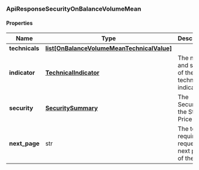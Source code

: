 

[//]: # (CLASS:ApiResponseSecurityOnBalanceVolumeMean)

[//]: # (KIND:object)

### ApiResponseSecurityOnBalanceVolumeMean

#### Properties

[//]: # (START_DEFINITION)

Name | Type | Description
------------ | ------------- | -------------
**technicals** | [**list[OnBalanceVolumeMeanTechnicalValue]**](OnBalanceVolumeMeanTechnicalValue.md) |  &nbsp;
**indicator** | [**TechnicalIndicator**](TechnicalIndicator.md) | The name and symbol of the technical indicator &nbsp;
**security** | [**SecuritySummary**](SecuritySummary.md) | The Security of the Stock Price &nbsp;
**next_page** | str | The token required to request the next page of the data &nbsp;

[//]: # (END_DEFINITION)


[//]: # (CONTAINED_CLASS:OnBalanceVolumeMeanTechnicalValue)


[//]: # (CONTAINED_CLASS:TechnicalIndicator)


[//]: # (CONTAINED_CLASS:SecuritySummary)



